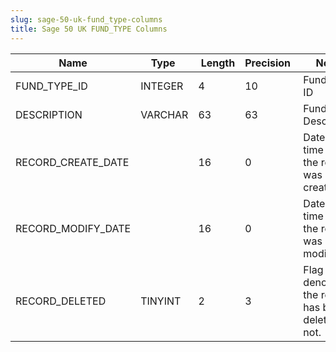 ```yaml
---
slug: sage-50-uk-fund_type-columns
title: Sage 50 UK FUND_TYPE Columns
---
```

| Name | Type  |  Length | Precision  |  Notes  | Example |
| --- | --- | --- | --- | --- | --- |
| FUND_TYPE_ID | INTEGER | 4 | 10 | Fund Type ID | 1 |
| DESCRIPTION | VARCHAR | 63 | 63 | Fund Type Description | Unrestricted |
| RECORD_CREATE_DATE |  | 16 | 0 | Date and time when the record was created. | 27/04/2010 17:16:58 |
| RECORD_MODIFY_DATE |  | 16 | 0 | Date and time when the record was modified. | 04/08/2017 14:18:53 |
| RECORD_DELETED | TINYINT | 2 | 3 | Flag denoting if the record has been deleted or not. | 0 |
